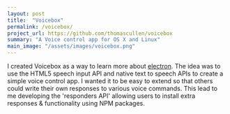 ```yaml
---
layout: post
title:  "Voicebox"
permalink: /voicebox/
project_url: https://github.com/thomascullen/voicebox
summary: "A Voice control app for OS X and Linux"
main_image: "/assets/images/voicebox.png"
---
```



I created Voicebox as a way to learn more about [electron](electron.atom.io).
The idea was to use the HTML5 speech input API and native text to speech APIs to
create a simple voice control app. I  wanted it to be easy to extend so that
others could write their own responses to various voice commands. This lead to me
developing the 'responders API' allowing users to install extra responses &
functionality using NPM packages.
